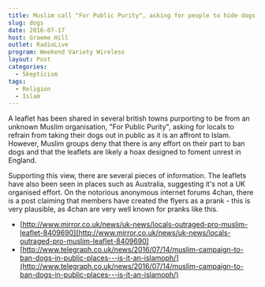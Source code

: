 ```yaml
---
title: Muslim call "For Public Purity", asking for people to hide dogs, appears to be a hoax
slug: dogs
date: 2016-07-17
host: Graeme Hill
outlet: RadioLive
program: Weekend Variety Wireless
layout: Post
categories:
  - Skepticism
tags:
  - Religion
  - Islam
---
```


A leaflet has been shared in several british towns purporting to be from an unknown Muslim organisation, "For Public Purity", asking for locals to refrain from taking their dogs out in public as it is an affront to Islam. However, Muslim groups deny that there is any effort on their part to ban dogs and that the leaflets are likely a hoax designed to foment unrest in England.

<!-- more -->

Supporting this view, there are several pieces of information. The leaflets have also been seen in places such as Australia, suggesting it's not a UK organised effort. On the notorious anonymous internet forums 4chan, there is a post claiming that members have created the flyers as a prank - this is very plausible, as 4chan are very well known for pranks like this.

- [http://www.mirror.co.uk/news/uk-news/locals-outraged-pro-muslim-leaflet-8409690](http://www.mirror.co.uk/news/uk-news/locals-outraged-pro-muslim-leaflet-8409690)
- [http://www.telegraph.co.uk/news/2016/07/14/muslim-campaign-to-ban-dogs-in-public-places---is-it-an-islamoph/](http://www.telegraph.co.uk/news/2016/07/14/muslim-campaign-to-ban-dogs-in-public-places---is-it-an-islamoph/)
